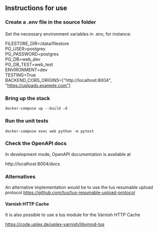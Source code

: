 ## Instructions for use

### Create a .env file in the source folder
####
Set the necessary environment variables in .env, for instance:

FILESTORE_DIR=/data/filestore\
PG_USER=postgres\
PG_PASSWORD=postgres\
PG_DB=web_dev\
PG_DB_TEST=web_test\
ENVIRONMENT=dev\
TESTING=True\
BACKEND_CORS_ORIGINS=["http://localhost:8004", "https://uploads.example.com"]

### Bring up the stack
`docker-compose up --build -d`

### Run the unit tests 

`docker-compose exec web python -m pytest`

### Check the OpenAPI docs 

In development mode, OpenAPI documentation is available at

http://localhost:8004/docs

### Alternatives

An alternative implementation would be to use the tus resumable upload protocol
https://github.com/tus/tus-resumable-upload-protocol

#### Varnish HTTP Cache

It is also possible to use a tus module for the Varnish HTTP Cache

https://code.uplex.de/uplex-varnish/libvmod-tus